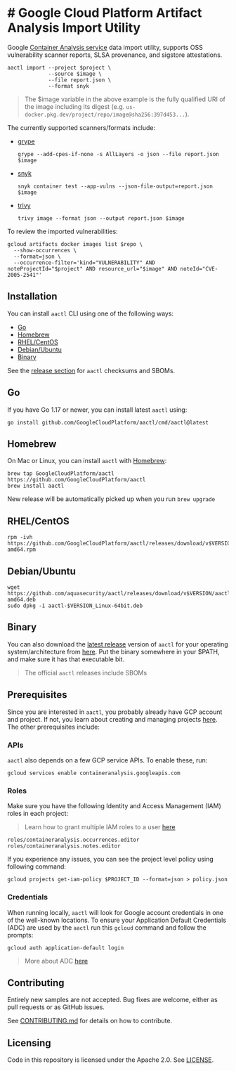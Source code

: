 # # Google Cloud Platform Artifact Analysis Import Utility

Google [Container Analysis service](https://cloud.google.com/container-analysis/docs/container-analysis) data import utility, supports OSS vulnerability scanner reports, SLSA provenance, and sigstore attestations.

```shell
aactl import --project $project \
             --source $image \
             --file report.json \
             --format snyk
```

> The $image variable in the above example is the fully qualified URI of the image including its digest (e.g. `us-docker.pkg.dev/project/repo/image@sha256:397d453...`).

The currently supported scanners/formats include:

* [grype](https://github.com/anchore/grype)

  `grype --add-cpes-if-none -s AllLayers -o json --file report.json $image`

* [snyk](https://github.com/snyk/cli)

  `snyk container test --app-vulns --json-file-output=report.json $image`

* [trivy](https://github.com/aquasecurity/trivy)

  `trivy image --format json --output report.json $image`

To review the imported vulnerabilities:

```shell
gcloud artifacts docker images list $repo \
  --show-occurrences \
  --format=json \
  --occurrence-filter='kind="VULNERABILITY" AND noteProjectId="$project" AND resource_url="$image" AND noteId="CVE-2005-2541"'
```

## Installation 

You can install `aactl` CLI using one of the following ways:

* [Go](#go)
* [Homebrew](#homebrew)
* [RHEL/CentOS](#rhelcentos)
* [Debian/Ubuntu](#debianubuntu)
* [Binary](#binary)

See the [release section](https://github.com/GoogleCloudPlatform/aactl/releases/latest) for `aactl` checksums and SBOMs.

## Go

If you have Go 1.17 or newer, you can install latest `aactl` using:

```shell
go install github.com/GoogleCloudPlatform/aactl/cmd/aactl@latest
```

## Homebrew

On Mac or Linux, you can install `aactl` with [Homebrew](https://brew.sh/):

```shell
brew tap GoogleCloudPlatform/aactl https://github.com/GoogleCloudPlatform/aactl
brew install aactl
```

New release will be automatically picked up when you run `brew upgrade`


## RHEL/CentOS

```shell
rpm -ivh https://github.com/GoogleCloudPlatform/aactl/releases/download/v$VERSION/aactl-$VERSION_Linux-amd64.rpm
```

## Debian/Ubuntu

```shell
wget https://github.com/aquasecurity/aactl/releases/download/v$VERSION/aactl-$VERSION_Linux-amd64.deb
sudo dpkg -i aactl-$VERSION_Linux-64bit.deb
```

## Binary 

You can also download the [latest release](https://github.com/GoogleCloudPlatform/aactl/releases/latest) version of `aactl` for your operating system/architecture from [here](https://github.com/GoogleCloudPlatform/aactl/releases/latest). Put the binary somewhere in your $PATH, and make sure it has that executable bit.

> The official `aactl` releases include SBOMs

## Prerequisites 

Since you are interested in `aactl`, you probably already have GCP account and project. If not, you learn about creating and managing projects [here](https://cloud.google.com/resource-manager/docs/creating-managing-projects). The other prerequisites include:

### APIs

`aactl` also depends on a few GCP service APIs. To enable these, run:

```shell
gcloud services enable containeranalysis.googleapis.com
```

### Roles

Make sure you have the following Identity and Access Management (IAM) roles in each project: 

> Learn how to grant multiple IAM roles to a user [here](https://cloud.google.com/iam/docs/granting-changing-revoking-access#multiple-roles)

```shell
roles/containeranalysis.occurrences.editor
roles/containeranalysis.notes.editor
```

If you experience any issues, you can see the project level policy using following command:

```shell
gcloud projects get-iam-policy $PROJECT_ID --format=json > policy.json
```

### Credentials

When running locally, `aactl` will look for Google account credentials in one of the well-known locations. To ensure your Application Default Credentials (ADC) are used by the `aactl` run this `gcloud` command and follow the prompts:

```shell
gcloud auth application-default login
```

> More about ADC [here](https://cloud.google.com/docs/authentication/provide-credentials-adc)

## Contributing

Entirely new samples are not accepted. Bug fixes are welcome, either as pull
requests or as GitHub issues.

See [CONTRIBUTING.md](CONTRIBUTING.md) for details on how to contribute.

## Licensing

Code in this repository is licensed under the Apache 2.0. See [LICENSE](LICENSE).
